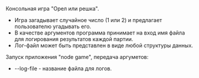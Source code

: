 Консольная игра "Орел или решка".

- Игра загадывает случайное число (1 или 2) и предлагает пользователю угадывать его.
- В качестве аргументов программа принимает на вход имя файла для логирования результатов каждой партии.
- Лог-файл может быть представлен в виде любой структуры данных.

Запуск приложения "node game", передача аргуметов:

- --log-file - название файла для логов.
